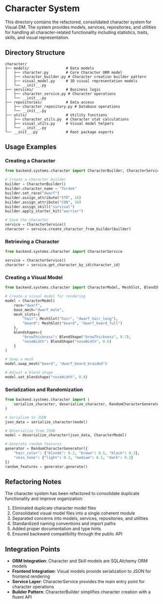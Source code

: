 # Character System

This directory contains the refactored, consolidated character system for Visual DM. The system provides models, services, repositories, and utilities for handling all character-related functionality including statistics, traits, skills, and visual representation.

## Directory Structure

```
character/
├── models/                 # Data models
│   ├── character.py        # Core Character ORM model
│   ├── character_builder.py # Character creation builder pattern
│   ├── visual_model.py     # 3D visual representation models
│   └── __init__.py
├── services/               # Business logic
│   ├── character_service.py # Character operations
│   └── __init__.py
├── repositories/           # Data access
│   ├── character_repository.py # Database operations
│   └── __init__.py
├── utils/                  # Utility functions
│   ├── character_utils.py  # Character stat calculations
│   ├── visual_utils.py     # Visual model helpers
│   └── __init__.py
└── __init__.py             # Root package exports
```

## Usage Examples

### Creating a Character

```python
from backend.systems.character import CharacterBuilder, CharacterService

# Create a character builder
builder = CharacterBuilder()
builder.character_name = "Tordek"
builder.set_race("dwarf")
builder.assign_attribute("STR", 16)
builder.assign_attribute("CON", 16)
builder.assign_skill("survival")
builder.apply_starter_kit("warrior")

# Save the character
service = CharacterService()
character = service.create_character_from_builder(builder)
```

### Retrieving a Character

```python
from backend.systems.character import CharacterService

service = CharacterService()
character = service.get_character_by_id(character_id)
```

### Creating a Visual Model

```python
from backend.systems.character import CharacterModel, MeshSlot, BlendShape

# Create a visual model for rendering
model = CharacterModel(
    race="dwarf",
    base_mesh="dwarf_male",
    mesh_slots={
        "hair": MeshSlot("hair", "dwarf_hair_long"),
        "beard": MeshSlot("beard", "dwarf_beard_full")
    },
    blendshapes={
        "browThickness": BlendShape("browThickness", 0.7),
        "noseWidth": BlendShape("noseWidth", 0.6)
    }
)

# Swap a mesh
model.swap_mesh("beard", "dwarf_beard_braided")

# Adjust a blend shape
model.set_blendshape("noseWidth", 0.8)
```

### Serialization and Randomization

```python
from backend.systems.character import (
    serialize_character, deserialize_character, RandomCharacterGenerator
)

# Serialize to JSON
json_data = serialize_character(model)

# Deserialize from JSON
model = deserialize_character(json_data, CharacterModel)

# Generate random features
generator = RandomCharacterGenerator({
    "hair_color": {"blonde": 0.2, "brown": 0.5, "black": 0.3},
    "skin_tone": {"light": 0.3, "medium": 0.5, "dark": 0.2}
})
random_features = generator.generate()
```

## Refactoring Notes

The character system has been refactored to consolidate duplicate functionality and improve organization:

1. Eliminated duplicate character model files
2. Consolidated visual model files into a single coherent module
3. Separated concerns into models, services, repositories, and utilities
4. Standardized naming conventions and import paths
5. Added proper documentation and type hints
6. Ensured backward compatibility through the public API

## Integration Points

- **ORM Integration**: Character and Skill models are SQLAlchemy ORM models
- **Frontend Integration**: Visual models provide serialization to JSON for frontend rendering
- **Service Layer**: CharacterService provides the main entry point for character operations
- **Builder Pattern**: CharacterBuilder simplifies character creation with a fluent API 